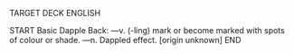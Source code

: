TARGET DECK
ENGLISH

START
Basic
Dapple
Back: —v. (-ling) mark or become marked with spots of colour or shade. —n. Dappled effect. [origin unknown]
END
